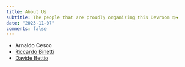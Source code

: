 ```yaml
---
title: About Us
subtitle: The people that are proudly organizing this Devroom 🤓❤
date: "2023-11-07"
comments: false
---
```


  - Arnaldo Cesco <a href="https://github.com/annopaolo"><i class="fab fa-github fa-lg" style="color:black"></i></a>
  - <a href="https://rbino.com">Riccardo Binetti</a> <a href="https://github.com/rbino"><i class="fab fa-github fa-lg" style="color:black"></i></a> <a href="https://patavium.social/@rbino"><i class="fab fa-mastodon fa-lg" style="color:#595aff"></i></a>
  - <a href="https://blog.uninstall.it/">Davide Bettio</a> <a href="https://github.com/bettio"><i class="fab fa-github fa-lg" style="color:black"></i></a> <a href="https://fosstodon.org/@bettio"><i class="fab fa-mastodon fa-lg" style="color:#595aff"></i></a>
<!--  - Tonći Galić <a href="https://github.com/Tuxified"><i class="fab fa-github fa-lg" style="color:black"></i></a> <a href="https://mastodon.social/@Tuxified"><i class="fab fa-mastodon fa-lg" style="color:#595aff"></i></a>-->

<!--
If you'd like to get in touch with us, mail us at *erlang-devroom-manager[at]fosdem.org*.
-->
